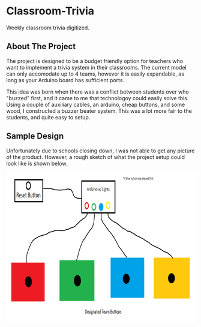 # Classroom-Trivia

Weekly classroom trivia digitized.

## About The Project

The project is designed to be a budget friendly option for teachers who want to implement a trivia system in their classrooms. The current model can only accomodate up to 4 teams, however it is easily expandable, as long as your Arduino board has sufficient ports.

This idea was born when there was a conflict between students over who "buzzed" first, and it came to me that technologoy could easily solve this. Using a couple of auxiliary cables, an arduino, cheap buttons, and some wood, I constructed a buzzer beater system. This was a lot more fair to the students, and quite easy to setup.

## Sample Design

Unfortunately due to schools closing down, I was not able to get any picture of the product. However, a rough sketch of what the project setup could look like is shown below.

<p align="left">
  <a ![SCHEMATIC](rough_schematic.png)>
       <img src="images/rough_schematic.png" alt="rough_schematic" width="900" height="400">
  </a>
</p>
